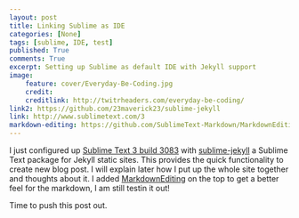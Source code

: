 ```yaml
---
layout: post
title: Linking Sublime as IDE
categories: [None]
tags: [sublime, IDE, test]
published: True
comments: True
excerpt: Setting up Sublime as default IDE with Jekyll support
image: 
    feature: cover/Everyday-Be-Coding.jpg
    credit:
    creditlink: http://twitrheaders.com/everyday-be-coding/
link2: https://github.com/23maverick23/sublime-jekyll
link: http://www.sublimetext.com/3
markdown-editing: https://github.com/SublimeText-Markdown/MarkdownEditing
---
```


I just configured up [Sublime Text 3 build 3083](link) with [sublime-jekyll](https://github.com/23maverick23/sublime-jekyll) a Sublime Text package for Jekyll static sites. This provides the quick functionality to create new blog post. I will explain later how I put up the whole site together and thoughts about it.
I added [MarkdownEditing](markdown-editing) on the top to get a better feel for the markdown, I am still testin it out!


Time to push this post out.